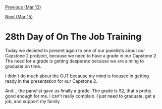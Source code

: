 [Previous (Mar 13)](./03-13-2024.md)

[Next (Mar 15)](./03-15-2024.md)

# 28th Day of On The Job Training

Today we decided to present again to one of our panelists about our Capstone 2 probject,
because we need to have a grade in our Capstone 2. The need for a grade is getting
desperate because we are aiming to graduate on time.

I didn't do much about the OJT because my mind is focused in getting ready in the
presentation for our Capstone 2.

And... the panelist gave us finally a grade. The grade is 92, that's pretty good enough
for me. I can't really complain. I just need to graduate, get a job, and support my
family.
